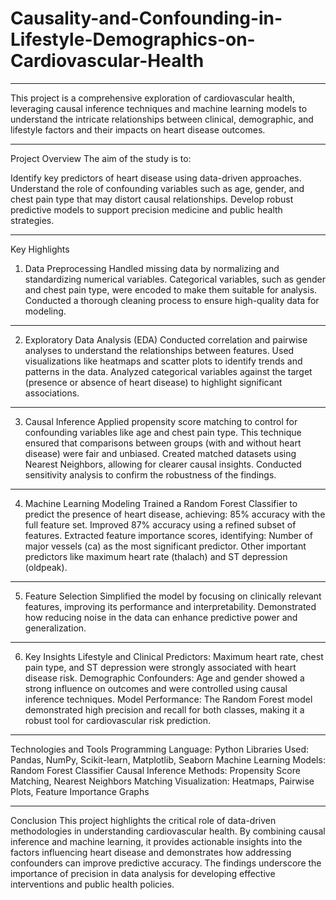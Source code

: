 # Causality-and-Confounding-in-Lifestyle-Demographics-on-Cardiovascular-Health
***
This project is a comprehensive exploration of cardiovascular health, leveraging causal inference techniques and machine learning models to understand the intricate relationships between clinical, demographic, and lifestyle factors and their impacts on heart disease outcomes.
***
Project Overview
The aim of the study is to:

Identify key predictors of heart disease using data-driven approaches.
Understand the role of confounding variables such as age, gender, and chest pain type that may distort causal relationships.
Develop robust predictive models to support precision medicine and public health strategies.
***
Key Highlights
1. Data Preprocessing
Handled missing data by normalizing and standardizing numerical variables.
Categorical variables, such as gender and chest pain type, were encoded to make them suitable for analysis.
Conducted a thorough cleaning process to ensure high-quality data for modeling.
***
2. Exploratory Data Analysis (EDA)
Conducted correlation and pairwise analyses to understand the relationships between features.
Used visualizations like heatmaps and scatter plots to identify trends and patterns in the data.
Analyzed categorical variables against the target (presence or absence of heart disease) to highlight significant associations.
***
3. Causal Inference
Applied propensity score matching to control for confounding variables like age and chest pain type. This technique ensured that comparisons between groups (with and without heart disease) were fair and unbiased.
Created matched datasets using Nearest Neighbors, allowing for clearer causal insights.
Conducted sensitivity analysis to confirm the robustness of the findings.
***
4. Machine Learning Modeling
Trained a Random Forest Classifier to predict the presence of heart disease, achieving:
85% accuracy with the full feature set.
Improved 87% accuracy using a refined subset of features.
Extracted feature importance scores, identifying:
Number of major vessels (ca) as the most significant predictor.
Other important predictors like maximum heart rate (thalach) and ST depression (oldpeak).
***
5. Feature Selection
Simplified the model by focusing on clinically relevant features, improving its performance and interpretability.
Demonstrated how reducing noise in the data can enhance predictive power and generalization.
***
6. Key Insights
Lifestyle and Clinical Predictors: Maximum heart rate, chest pain type, and ST depression were strongly associated with heart disease risk.
Demographic Confounders: Age and gender showed a strong influence on outcomes and were controlled using causal inference techniques.
Model Performance: The Random Forest model demonstrated high precision and recall for both classes, making it a robust tool for cardiovascular risk prediction.
***
Technologies and Tools
Programming Language: Python
Libraries Used: Pandas, NumPy, Scikit-learn, Matplotlib, Seaborn
Machine Learning Models: Random Forest Classifier
Causal Inference Methods: Propensity Score Matching, Nearest Neighbors Matching
Visualization: Heatmaps, Pairwise Plots, Feature Importance Graphs
***
Conclusion
This project highlights the critical role of data-driven methodologies in understanding cardiovascular health. By combining causal inference and machine learning, it provides actionable insights into the factors influencing heart disease and demonstrates how addressing confounders can improve predictive accuracy. The findings underscore the importance of precision in data analysis for developing effective interventions and public health policies.
